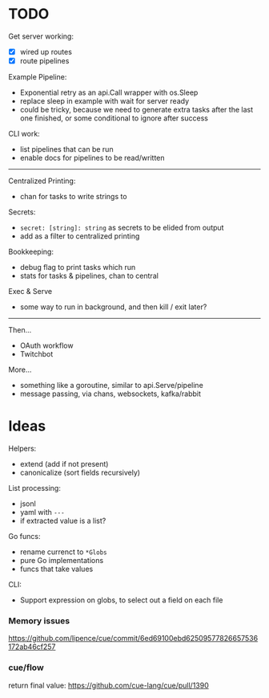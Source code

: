 # TODO

Get server working:
- [x] wired up routes
- [x] route pipelines

Example Pipeline:
- Exponential retry as an api.Call wrapper with os.Sleep
- replace sleep in example with wait for server ready
- could be tricky, because we need to generate extra tasks after the last one finished, or some conditional to ignore after success

CLI work:
- list pipelines that can be run
- enable docs for pipelines to be read/written

--- 

Centralized Printing:
- chan for tasks to write strings to

Secrets:
- `secret: [string]: string` as secrets to be elided from output
- add as a filter to centralized printing

Bookkeeping:
- debug flag to print tasks which run
- stats for tasks & pipelines, chan to central

Exec & Serve

- some way to run in background, and then kill / exit later?

---

Then...

- OAuth workflow
- Twitchbot

More...

- something like a goroutine, similar to api.Serve/pipeline
- message passing, via chans, websockets, kafka/rabbit

# Ideas

Helpers:

- extend (add if not present)
- canonicalize (sort fields recursively)

List processing:

- jsonl
- yaml with `---`
- if extracted value is a list?

Go funcs:

- rename currenct to `*Globs`
- pure Go implementations
- funcs that take values

CLI:

- Support expression on globs, to select out a field on each file


### Memory issues

https://github.com/lipence/cue/commit/6ed69100ebd62509577826657536172ab46cf257

### cue/flow

return final value: https://github.com/cue-lang/cue/pull/1390

